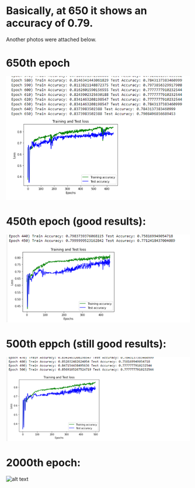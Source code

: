 # Basically, at 650 it shows an accuracy of 0.79.  
Another photos were attached below.
# 650th epoch
![alt text](Fits_epoch650.png)  



# 450th epoch (good results):
![alt text](Fits_epoch450.png) 


# 500th eppch (still good results): 
![alt text](Fits_epoch500.png) 


# 2000th epoch: 
![alt text](Fits_epoch2000.png)

